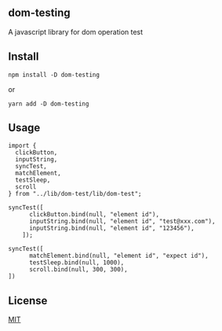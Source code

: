 ## dom-testing

A javascript library for dom operation test

## Install

```
npm install -D dom-testing
```

or

```
yarn add -D dom-testing
```

## Usage

```
import {
  clickButton,
  inputString,
  syncTest,
  matchElement,
  testSleep,
  scroll
} from "../lib/dom-test/lib/dom-test";

syncTest([
      clickButton.bind(null, "element id"),
      inputString.bind(null, "element id", "test@xxx.com"),
      inputString.bind(null, "element id", "123456"),
    ]);

syncTest([
      matchElement.bind(null, "element id", "expect id"),
      testSleep.bind(null, 1000),
      scroll.bind(null, 300, 300),
])

```

## License
[MIT](https://github.com/lkl191/dom-testing/blob/master/LICENSE)
